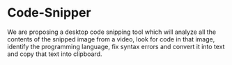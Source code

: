 # Code-Snipper

We are proposing a desktop code snipping tool which will analyze all the contents of the snipped image from a video, look for code in that image, identify the programming language, fix syntax errors and convert it into text and copy that text into clipboard.
